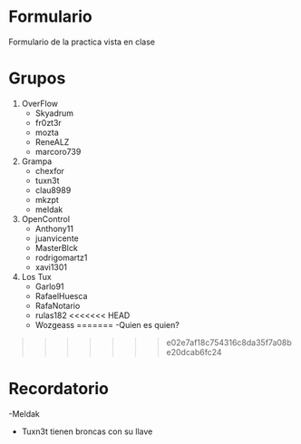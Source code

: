 # Formulario
Formulario de la practica vista en clase

# Grupos

1. OverFlow
	- Skyadrum
	- fr0zt3r
	- mozta
	- ReneALZ
	- marcoro739
2. Grampa 
	- chexfor
	- tuxn3t
	- clau8989
	- mkzpt
	- meldak
3. OpenControl
	- Anthony11
	- juanvicente
	- MasterBlck
	- rodrigomartz1
	- xavi1301
4. Los Tux
	- Garlo91
	- RafaelHuesca
	- RafaNotario
	- rulas182
<<<<<<< HEAD
	- Wozgeass
=======
        -Quien es quien?
>>>>>>> e02e7af18c754316c8da35f7a08be20dcab6fc24
# Recordatorio
 -Meldak
 - Tuxn3t tienen broncas con su llave
